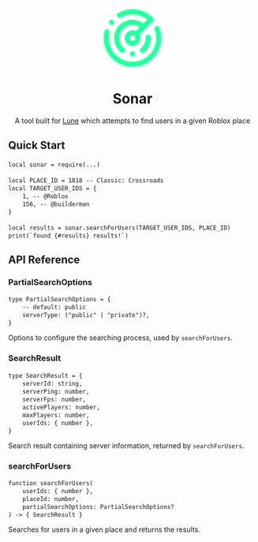 <div align="center">
	<img src="assets/logo.svg" width="128" alt="Logo"/>
	<h1>Sonar</h1>
	<p>A tool built for <a href="https://github.com/lune-org/lune/">Lune</a> which attempts to find users in a given Roblox place</p>
</div>

## Quick Start

```luau
local sonar = require(...)

local PLACE_ID = 1818 -- Classic: Crossroads
local TARGET_USER_IDS = {
    1, -- @Roblox
    156, -- @builderman
}

local results = sonar.searchForUsers(TARGET_USER_IDS, PLACE_ID)
print(`found {#results} results!`)
```

## API Reference

### PartialSearchOptions

```luau
type PartialSearchOptions = {
    -- default: public
    serverType: ("public" | "private")?,
}
```

Options to configure the searching process, used by `searchForUsers`.

### SearchResult

```luau
type SearchResult = {
    serverId: string,
    serverPing: number,
    serverFps: number,
    activePlayers: number,
    maxPlayers: number,
    userIds: { number },
}
```

Search result containing server information, returned by `searchForUsers`.

### searchForUsers

```luau
function searchForUsers(
    userIds: { number },
    placeId: number,
    partialSearchOptions: PartialSearchOptions?
) -> { SearchResult }
```

Searches for users in a given place and returns the results.
